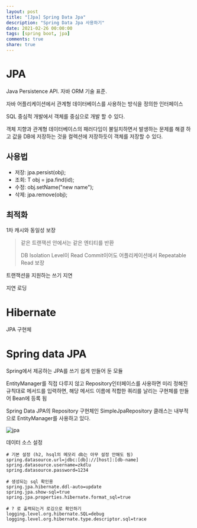 ```yaml
---
layout: post
title: "[Jpa] Spring Data Jpa"
description: "Spring Data Jpa 사용하기"
date: 2021-02-26 00:00:00
tags: [spring boot, jpa]
comments: true
share: true
---
```




# JPA

Java Persistence API. 자바 ORM 기술 표준.

자바 어플리케이션에서 관계형 데이터베이스를 사용하는 방식을 정의한 인터페이스

SQL 중심적 개발에서 객체를 중심으로 개발 할 수 있다.



객체 지향과 관계형 데이터베이스의 패러다임이 불일치하면서 발생하는 문제를 해결 하고 값을 DB에 저장하는 것을 컬렉션에 저장하듯이 객체를 저장할 수 있다.



## 사용법

- 저장: jpa.persist(obj);
- 조회: T obj = jpa.find(id);
- 수정: obj.setName("new name");
- 삭제: jpa.remove(obj);



## 최적화

1차 캐시와 동일성 보장

> 같은 트랜잭션 안에서는 같은 엔티티를 반환
>
> DB Isolation Level이 Read Commit이어도 어플리케이션에서 Repeatable Read 보장

트랜잭션을 지원하는 쓰기 지연

지연 로딩



# Hibernate

JPA 구현체

# Spring data JPA

Spring에서 제공하는 JPA를 쓰기 쉽게 만들어 둔 모듈



EntityManager를 직접 다루지 않고 Repository인터페이스를 사용하면 미리 정해진 규칙대로 메서드를 입력하면, 해당 메서드 이름에 적합한 쿼리를 날리는 구현체를 만들어 Bean에 등록 됨



Spring Data JPA의 Repository 구현체인 SimpleJpaRepository 클래스는 내부적으로 EntityManager를 사용하고 있다.



![jpa](https://zkdlu.github.io/images/jpa/jpa.png)





데이터 소스 설정

```properties
# 기본 설정 (h2, hsql의 메모리 db는 아무 설정 안해도 됨)
spring.datasource.url=jdbc:[db]://[host]:[db-name]
spring.datasource.username=zkdlu
spring.datasource.password=1234

# 생성되는 sql 확인용
spring.jpa.hibernate.ddl-auto=update
spring.jpa.show-sql=true
spring.jpa.properties.hibernate.format_sql=true

# ? 로 출력되는거 로깅으로 확인하기
logging.level.org.hibernate.SQL=debug
logging.level.org.hibernate.type.descriptor.sql=trace
```



